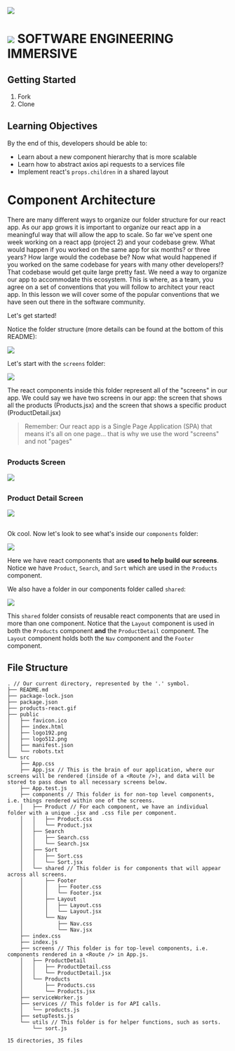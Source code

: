 ![](https://git.generalassemb.ly/bruno/assets/blob/master/products-react.gif)

# ![](https://ga-dash.s3.amazonaws.com/production/assets/logo-9f88ae6c9c3871690e33280fcf557f33.png) SOFTWARE ENGINEERING IMMERSIVE

## Getting Started

1. Fork
2. Clone

## Learning Objectives

By the end of this, developers should be able to:

- Learn about a new component hierarchy that is more scalable
- Learn how to abstract axios api requests to a services file
- Implement react's `props.children` in a shared layout

# Component Architecture

There are many different ways to organize our folder structure for our react app. As our app grows it is important to organize our react app in a meaningful way that will allow the app to scale. So far we've spent one week working on a react app (project 2) and your codebase grew. What would happen if you worked on the same app for six months? or three years? How large would the codebase be? Now what would happened if you worked on the same codebase for years with many other developers!? That codebase would get quite large pretty fast. We need a way to organize our app to accommodate this ecosystem. This is where, as a team, you agree on a set of conventions that you will follow to architect your react app. In this lesson we will cover some of the popular conventions that we have seen out there in the software community.

Let's get started!

Notice the folder structure (more details can be found at the bottom of this README):

<img src="https://i.ibb.co/jTstLRz/Screen-Shot-2020-06-19-at-3-34-27-PM.png">

Let's start with the `screens` folder:

<img src="https://i.ibb.co/RgS5XfG/Screen-Shot-2020-06-19-at-3-40-19-PM.png">

The react components inside this folder represent all of the "screens" in our app. We could say we have two screens in our app: the screen that shows all the products (Products.jsx) and the screen that shows a specific product (ProductDetail.jsx)
> Remember: Our react app is a Single Page Application (SPA) that means it's all on one page... that is why we use the word "screens" and not "pages"

##

### Products Screen

<img src="https://i.ibb.co/R9p01ML/Screen-Shot-2020-06-19-at-3-45-04-PM.png">

##

### Product Detail Screen

<img src="https://i.ibb.co/MBMjRmt/Screen-Shot-2020-06-19-at-3-45-31-PM.png">

##

Ok cool. Now let's look to see what's inside our `components` folder:

<img src="https://i.ibb.co/M9GPBXM/Screen-Shot-2020-06-19-at-3-37-53-PM.png">

Here we have react components that are **used to help build our screens**. Notice we have `Product`, `Search`, and `Sort` which are used in the `Products` component.

We also have a folder in our components folder called `shared`:

<img src="https://i.ibb.co/0X8RhK3/Screen-Shot-2020-06-19-at-3-58-35-PM.png">

This `shared` folder consists of reusable react components that are used in more than one component. Notice that the `Layout` component is used in both the `Products` component **and** the `ProductDetail` component. The `Layout` component holds both the `Nav` component and the `Footer` component.

## File Structure
```
. // Our current directory, represented by the '.' symbol.
├── README.md
├── package-lock.json
├── package.json
├── products-react.gif
├── public
│   ├── favicon.ico
│   ├── index.html
│   ├── logo192.png
│   ├── logo512.png
│   ├── manifest.json
│   └── robots.txt
└── src
    ├── App.css
    ├── App.jsx // This is the brain of our application, where our screens will be rendered (inside of a <Route />), and data will be stored to pass down to all necessary screens below.
    ├── App.test.js
    ├── components // This folder is for non-top level components, i.e. things rendered within one of the screens.
    │   ├── Product // For each component, we have an individual folder with a unique .jsx and .css file per component.
    │   │   ├── Product.css
    │   │   └── Product.jsx
    │   ├── Search
    │   │   ├── Search.css
    │   │   └── Search.jsx
    │   ├── Sort
    │   │   ├── Sort.css
    │   │   └── Sort.jsx
    │   └── shared // This folder is for components that will appear across all screens.
    │       ├── Footer
    │       │   ├── Footer.css
    │       │   └── Footer.jsx
    │       ├── Layout
    │       │   ├── Layout.css
    │       │   └── Layout.jsx
    │       └── Nav
    │           ├── Nav.css
    │           └── Nav.jsx
    ├── index.css
    ├── index.js
    ├── screens // This folder is for top-level components, i.e. components rendered in a <Route /> in App.js.
    │   ├── ProductDetail
    │   │   ├── ProductDetail.css
    │   │   └── ProductDetail.jsx
    │   └── Products
    │       ├── Products.css
    │       └── Products.jsx
    ├── serviceWorker.js
    ├── services // This folder is for API calls.
    │   └── products.js
    ├── setupTests.js
    └── utils // This folder is for helper functions, such as sorts.
        └── sort.js

15 directories, 35 files
```
